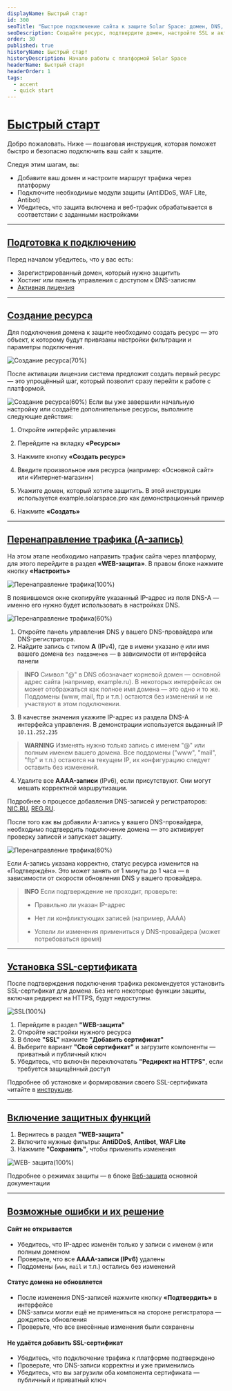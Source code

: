 ```yaml
---
displayName: Быстрый старт
id: 300
seoTitle: "Быстрое подключение сайта к защите Solar Space: домен, DNS, SSL."
seoDescription: Создайте ресурс, подтвердите домен, настройте SSL и активируйте защиту - быстро и без ошибок.
order: 30
published: true
historyName: Быстрый старт
historyDescription: Начало работы с платформой Solar Space
headerName: Быстрый старт
headerOrder: 1
tags: 
  - accent
  - quick start
---
```



# [Быстрый старт](quick-start)

Добро пожаловать. Ниже — пошаговая инструкция, которая поможет быстро и безопасно подключить ваш сайт к защите.

Следуя этим шагам, вы:

- Добавите ваш домен и настроите маршрут трафика через платформу
- Подключите необходимые модули защиты (AntiDDoS, WAF Lite, Antibot)
- Убедитесь, что защита включена и веб-трафик обрабатывается в соответствии с заданными настройками

---

## [Подготовка к подключению](requirements)

Перед началом убедитесь, что у вас есть:

* Зарегистрированный домен, который нужно защитить
* Хостинг или панель управления с доступом к DNS-записям
* [Активная лицензия]([267])

---

## [Создание ресурса](create-resource)

Для подключения домена к защите необходимо создать ресурс — это объект, к которому будут привязаны настройки фильтрации и параметры подключения.

![Создание ресурса(70%)]( https://img.solarspace.pro/docs/on-prem/quick-start/creating-resource.png "Создание ресурса")

После активации лицензии система предложит создать первый ресурс — это упрощённый шаг, который позволит сразу перейти к работе с платформой.

![Создание ресурса(60%)]( https://img.solarspace.pro/docs/on-prem/quick-start/creating-resource-form.png "Создание ресурса")
Если вы уже завершили начальную настройку или создаёте дополнительные ресурсы, выполните следующие действия:

1. Откройте интерфейс управления

2. Перейдите на вкладку **«Ресурсы»**

3. Нажмите кнопку **«Создать ресурс»**

4. Введите произвольное имя ресурса (например: «Основной сайт» или «Интернет-магазин»)

5. Укажите домен, который хотите защитить. В этой инструкции используется example.solarspace.pro как демонстрационный пример

6. Нажмите **«Создать»**


---

## [Перенаправление трафика (A-запись)](configure-a-record)

На этом этапе необходимо направить трафик сайта через платформу, для этого  перейдите в раздел **«WEB-защита»**. В правом блоке  нажмите кнопку **«Настроить»**

![Перенаправление трафика(100%)]( https://img.solarspace.pro/docs/on-prem/quick-start/A-recordings.png "Перенаправление трафика")

В появившемся окне скопируйте указанный IP-адрес из поля DNS-A — именно его нужно будет использовать в настройках DNS.

![Перенаправление трафика(60%)]( https://img.solarspace.pro/docs/on-prem/quick-start/redirection.png "Перенаправление трафика")

1. Откройте панель управления DNS  у вашего DNS-провайдера или DNS-регистратора.
2. Найдите запись с типом **A** (IPv4), где в имени указано `@` или имя вашего домена `без поддоменов` — в зависимости от интерфейса панели
> **INFO**
> Символ "@" в DNS обозначает корневой домен — основной адрес сайта (например, example.ru). В некоторых интерфейсах он может отображаться как полное имя домена — это одно и то же. Поддомены (www, mail, ftp и т.п.) остаются без изменений и не участвуют в этом подключении.


3. В качестве значения укажите IP-адрес из раздела DNS-A интерфейса управления. В демонстрации используется выданный IP `10.11.252.235`
> **WARNING**
> Изменять нужно только запись с именем "@" или полным именем вашего домена.
> Все поддомены ("www", "mail", "ftp" и т.п.) остаются на текущем IP, их конфигурацию следует оставить без изменений.

4. Удалите все **AAAA-записи** (IPv6), если присутствуют. Они могут мешать корректной маршрутизации.

Подробнее о процессе добавления DNS-записей у регистраторов: [NIC.RU]([282]),  [REG.RU]([283]).

После того как вы добавили A-запись у вашего DNS-провайдера, необходимо подтвердить подключение домена — это активирует проверку записей и запускает защиту.

![Перенаправление трафика(60%)]( https://img.solarspace.pro/docs/on-prem/quick-start/redirecting-traffic.png "Перенаправление трафика")

Если A-запись указана корректно, статус ресурса изменится на «Подтверждён». Это может занять от 1 минуты до 1 часа — в зависимости от скорости обновления DNS у вашего провайдера.

> **INFO**
>Если подтверждение не проходит, проверьте:
>
>* Правильно ли указан IP-адрес
>
>* Нет ли конфликтующих записей (например, AAAA)
>
>* Успели ли изменения примениться у DNS-провайдера (может потребоваться время)

---




## [Установка SSL-сертификата](ssl-certificate)

После подтверждения подключения трафика рекомендуется установить SSL-сертификат для домена. Без него некоторые функции защиты, включая редирект на HTTPS, будут недоступны.

![SSL(100%)]( https://img.solarspace.pro/docs/on-prem/quick-start/ssl.png "SSL")

1. Перейдите в раздел **"WEB-защита"**
2. Откройте настройки нужного ресурса
3. В блоке **"SSL"** нажмите **"Добавить сертификат"**
4. Выберите вариант **"Свой сертификат"** и загрузите компоненты — приватный и публичный ключ
5. Убедитесь, что включён переключатель **"Редирект на HTTPS"**, если требуется защищённый доступ

Подробнее об установке и формировании своего SSL-сертификата читайте в [инструкции]([280]).


---
## [Включение защитных функций](enable-protection)

1. Вернитесь в раздел **"WEB-защита"**
2. Включите нужные фильтры: **AntiDDoS**, **Antibot**, **WAF Lite**
3. Нажмите **"Сохранить"**, чтобы применить изменения

![WEB- защита(100%)]( https://img.solarspace.pro/docs/on-prem/quick-start/web-protection.png "WEB- защита")

Подробнее о режимах защиты — в блоке [Веб-защита]([240]) основной документации

---

## [Возможные ошибки и их решение](troubleshooting)

#### **Сайт не открывается**

* Убедитесь, что IP-адрес изменён только у записи с именем `@` или полным доменом
* Проверьте, что все **AAAA-записи (IPv6)** удалены
* Поддомены (`www`, `mail` и т.п.) остались без изменений

#### **Статус домена не обновляется**

* После изменения DNS-записей нажмите кнопку **«Подтвердить»** в интерфейсе
* DNS-записи могли ещё не примениться на стороне регистратора — дождитесь обновления
* Проверьте, что все внесённые изменения были сохранены

#### **Не удаётся добавить SSL-сертификат**

* Убедитесь, что подключение трафика к платформе подтверждено
* Проверьте, что DNS-записи корректны и уже применились
* Убедитесь, что вы загрузили оба компонента сертификата — публичный и приватный ключ





